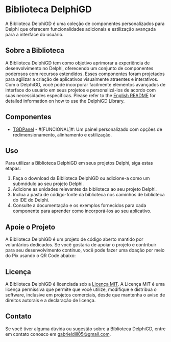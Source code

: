 # Biblioteca DelphiGD

A Biblioteca DelphiGD é uma coleção de componentes personalizados para Delphi que oferecem funcionalidades adicionais e estilização avançada para a interface do usuário.

## Sobre a Biblioteca

A Biblioteca DelphiGD tem como objetivo aprimorar a experiência de desenvolvimento no Delphi, oferecendo um conjunto de componentes poderosos com recursos estendidos. Esses componentes foram projetados para agilizar a criação de aplicativos visualmente atraentes e interativos. Com o DelphiGD, você pode incorporar facilmente elementos avançados de interface do usuário em seus projetos e personalizá-los de acordo com suas necessidades específicas.
Please refer to the [English README](help/README_EN.md) for detailed information on how to use the DelphiGD Library.

## Componentes

- [TGDPanel](help/TGDPanel/README.md) - #[FUNCIONAL]#: Um painel personalizado com opções de redimensionamento, alinhamento e estilização.

## Uso

Para utilizar a Biblioteca DelphiGD em seus projetos Delphi, siga estas etapas:

1. Faça o download da Biblioteca DelphiGD ou adicione-a como um submódulo ao seu projeto Delphi.
2. Adicione as unidades relevantes da biblioteca ao seu projeto Delphi.
3. Inclua a pasta de código-fonte da biblioteca nos caminhos de biblioteca do IDE do Delphi.
4. Consulte a documentação e os exemplos fornecidos para cada componente para aprender como incorporá-los ao seu aplicativo.

## Apoie o Projeto

A Biblioteca DelphiGD é um projeto de código aberto mantido por voluntários dedicados. Se você gostaria de apoiar o projeto e contribuir para seu desenvolvimento contínuo, você pode fazer uma doação por meio do Pix usando o QR Code abaixo:

## Licença

A Biblioteca DelphiGD é licenciada sob a [Licença MIT](LICENSE). A Licença MIT é uma licença permissiva que permite que você utilize, modifique e distribua o software, inclusive em projetos comerciais, desde que mantenha o aviso de direitos autorais e a declaração de licença.

## Contato

Se você tiver alguma dúvida ou sugestão sobre a Biblioteca DelphiGD, entre em contato conosco em [gabrieldill05@gmail.com](mailto:gabrieldill05@gmail.com).
